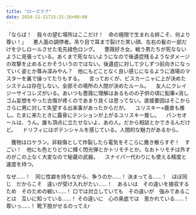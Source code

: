 ```yaml
---
title: "ローズラブ"
date: 2024-12-21T15:25:16+09:00
---
```

「ならば！　我々の望む場所はここだけ！　命の極限で生まれる絆こそ、何より尊い！」
　悪人面の調停者。吊り目で耳まで裂けた笑い顔、左右の髪の一部だけを少しロールさせた毛先緑色ロング。
　薔薇好き女。戦う男たちが死なないように見張っている。あくまで死なないようになので後遺症残るようなダメージの攻撃を止めるとかそういうのではない。後遺症に対して少しずつ前向きになっていく姿とか尊み深みやん？　他にもどことなく良い感じになるように酒場のマスターを裏で操ってたりもする。
　言っておくが、ビスカーニャに上が決めたシステムは存在しない。全部その場所の人間が決めたルール。
　友人にクレイジーサイコレズがいる。あいつも薔薇に理解はあるものの子供の頃に鉛筆×消しゴム妄想をやった古傷が疼くのであまり良くは思ってない。直接要因はそこからさらに男に対して失望する出来事があったからだが。
　ユリスキー×鹿倉も推し。たまに来たときに露骨にテンションが上がるユリスキー推し。
　パンセオールは、うん。誰も頂点に立たせないよ、あの人。だから相談とかできるんだけど。
　ドリフィにはポテンシャルを感じている。人間的な魅力があるから。

　獲物はロケラン。非殺傷として炸裂したら電気をそこらに撒き散らすぞ！　すごい！　他にも色とりどりに輝く閃光弾とかトリモチとか。なおトリモチは外すのがこの上なく大変なので秘蔵の武器。
　スナイパー代わりにも使える精度と速度を持つ。


なぜ……！　同じ性癖を持ちながら、争うのか……！
決まってる……！　ほぼ同じ　だからこそ　違いが受け入れがたい……！　あるいは　その違いを接収するため　そのための戦い……！
口では対立していても　その違いが　強みであることは　互いに知っている……！
その違いに　心の奥底では　惹かれている……！　
尊いっ……！
靴下脱がせるのってえr
